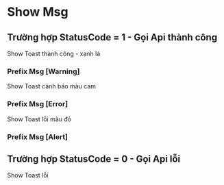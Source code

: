 # Show Msg

## Trường hợp StatusCode = 1 - Gọi Api thành công

Show Toast thành công - xanh lá

### Prefix Msg \[Warning]

Show Toast cảnh báo màu cam

### Prefix Msg \[Error]

Show Toast lỗi màu đỏ

### Prefix Msg \[Alert]

## Trường hợp StatusCode = 0 - Gọi Api lỗi

Show Toast lỗi
